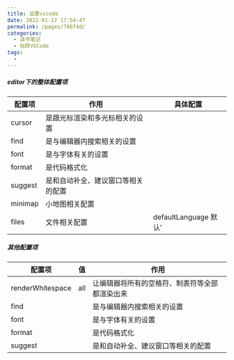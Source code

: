 ```yaml
---
title: 设置vscode
date: 2022-01-17 17:54:47
permalink: /pages/786f4d/
categories:
  - 读书笔记
  - 玩转VSCode
tags:
  - 
---
```

##### editor下的整体配置项

| 配置项  | 作用                               | 具体配置              |
| ------- | ---------------------------------- | --------------------- |
| cursor  | 是跟光标渲染和多光标相关的设置     |                       |
| find    | 是与编辑器内搜索相关的设置         |                       |
| font    | 是与字体有关的设置                 |                       |
| format  | 是代码格式化                       |                       |
| suggest | 是和自动补全、建议窗口等相关的配置 |                       |
| minimap | 小地图相关配置                     |                       |
| files   | 文件相关配置                       | defaultLanguage 默认’ |



##### 其他配置项

| 配置项           | 值   | 作用                                           |
| ---------------- | ---- | ---------------------------------------------- |
| renderWhitespace | all  | 让编辑器将所有的空格符、制表符等全部都渲染出来 |
| find             |      | 是与编辑器内搜索相关的设置                     |
| font             |      | 是与字体有关的设置                             |
| format           |      | 是代码格式化                                   |
| suggest          |      | 是和自动补全、建议窗口等相关的配置             |


